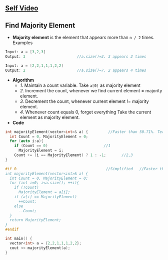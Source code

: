 ## [Self Video](https://youtu.be/ZF__nZQoAoc)

## Find Majority Element
- **Majority element** is the element that appears more than `n / 2` times. Examples
```c
Input: a = [3,2,3]
Output: 3                       //a.size()=3. 3 appears 2 times

Input: a = [2,2,1,1,1,2,2]
Output: 2                       //a.size()=7. 2 appears 4 times
```
- **Algorithm**
  - _1._ Maintain a count variable. Take `a[0]` as majority element
  - _2._ Increment the count, whenever we find current element = majority element.
  - _3._ Decrement the count, whenever current element != majority element. 
  - _4._ Whenever count equals 0, forget everything Take the current element as majority element.
- **Code**
```c++
int majorityElement(vector<int>& a) {         //Faster than 50.71%. Ternary Operator Makes Code 50% Fast!!
  int Count = 0, MajorityElement = 0;
  for (auto i:a){
    if (Count == 0)                         //1
      MajorityElement = i;
    Count += (i == MajorityElement) ? 1 : -1;       //2,3
}

#if 0                                        //Simplified   //Faster than 7.10%
int majorityElement(vector<int>& a) {
  int Count = 0, MajorityElement = 0; 
  for (int i=0; i<a.size(); ++i){
    if (!Count)
      MajorityElement = a[i];
    if (a[i] == MajorityElement)
      ++Count;
    else
      --Count;
  }
  return MajorityElement;
}  
#endif 

int main() {
  vector<int> a = {2,2,1,1,1,2,2};
  cout << majorityElement(a);
}
```
